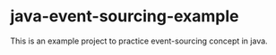 # java-event-sourcing-example
This is an example project to practice event-sourcing concept in java. 

